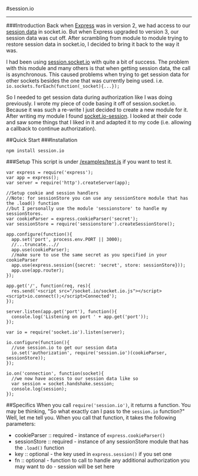 #session.io
<hr>
###Introduction
Back when <a href="http://expressjs.com">Express</a> was in version 2, we had access to our 
<a href="http://www.danielbaulig.de/socket-ioexpress/">session data</a> in socket.io. But when Express upgraded to 
version 3, our session data was cut off. After scrambling from module to module trying to restore session data in 
socket.io, I decided to bring it back to the way it was.

I had been using <a href="https://github.com/functioncallback/session.socket.io">session.socket.io</a> with quite
a bit of success. The problem with this module and many others is that when getting session data, the call is 
asynchronous. This caused problems when trying to get session data for other sockets besides the one that was
currently being used. i.e. `io.sockets.forEach(function(_socket){...});`

So I needed to get session data during authorization like I was doing previously. I wrote my piece of code basing it
off of session.socket.io. Because it was such a re-write I just decided to create a new module for it. After writing
my module I found <a href="https://github.com/tcr/socket.io-session/">socket.io-session</a>. I looked at their code
and saw some things that I liked in it and adapted it to my code (i.e. allowing a callback to continue authorization).

##Quick Start
###Installation

    npm install session.io
    
###Setup
This script is under <a href="https://github.com/AustP/session.io/blob/master/examples/test.js">/examples/test.js</a>
if you want to test it.

    var express = require('express');
    var app = express();
    var server = require('http').createServer(app);
    
    //Setup cookie and session handlers
    //Note: for sessionStore you can use any sessionStore module that has the .load() function
    //but I personally use the module 'sessionstore' to handle my sessionStores.
    var cookieParser = express.cookieParser('secret');
    var sessionStore = require('sessionstore').createSessionStore();
    
    app.configure(function(){
      app.set('port', process.env.PORT || 3000);
      //...truncate...//
      app.use(cookieParser);
      //make sure to use the same secret as you specified in your cookieParser
      app.use(express.session({secret: 'secret', store: sessionStore}));
      app.use(app.router);
    });
    
    app.get('/', function(req, res){
      res.send('<script src="/socket.io/socket.io.js"></script><script>io.connect();</script>Connected');
    });
    
    server.listen(app.get('port'), function(){
      console.log('Listening on port ' + app.get('port'));
    });
    
    var io = require('socket.io').listen(server);
    
    io.configure(function(){
      //use session.io to get our session data
      io.set('authorization', require('session.io')(cookieParser, sessionStore));
    });
    
    io.on('connection', function(socket){
      //we now have access to our session data like so
      var session = socket.handshake.session;
      console.log(session);
    });
    
##Specifics
When you call `require('session.io')`, it returns a function. You may be thinking, "So what exactly can I pass to the 
`session.io` function?" Well, let me tell you. When you call that function, it takes the following parameters:

- cookieParser :: required - instance of `express.cookieParser()`
- sessionStore :: required - instance of any sessionStore module that has the `.load()` function
- key :: optional - the key used in `express.session()` if you set one
- fn :: optional - function to call to handle any additional authorization you may want to do - session will be set here
